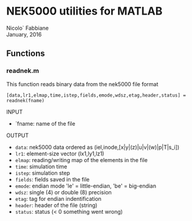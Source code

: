 # NEK5000 utilities for MATLAB

Nicolo` Fabbiane <br /> 
January, 2016


## Functions

### readnek.m
This function reads binary data from the nek5000 file format

 `[data,lr1,elmap,time,istep,fields,emode,wdsz,etag,header,status] = readnek(fname)`

   INPUT
   - `fname:  name of the file 

   OUTPUT
   - `data`:   nek5000 data ordered as (iel,inode,[x|y|(z)|u|v|(w)|p|T|s_i])
   - `lr1`:    element-size vector (lx1,ly1,lz1)
   - `elmap`:  reading/writing map of the elements in the file
   - `time`:   simulation time
   - `istep`:  simulation step
   - `fields`: fields saved in the file
   - `emode`:  endian mode 'le' = little-endian, 'be' = big-endian
   - `wdsz`:   single (4) or double (8) precision
   - `etag`:   tag for endian indentification
   - `header`: header of the file (string)
   - `status`: status (< 0 something went wrong)

